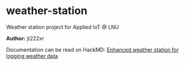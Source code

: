 # weather-station
Weather station project for Applied IoT @ LNU

**Author:** jt222xr

Documentation can be read on HackMD: [Enhanced weather station for logging weather data](https://hackmd.io/@jPJA8FguQYyyYs0oPaeFuQ/BJD2-Kkj5)
